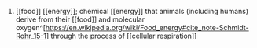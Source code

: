 1. [[food]] [[energy]]; chemical [[energy]] that animals (including humans) derive from their [[food]] and molecular oxygen^[https://en.wikipedia.org/wiki/Food_energy#cite_note-Schmidt-Rohr_15-1] through the process of [[cellular respiration]]